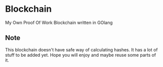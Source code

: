 # Blockchain
My Own Proof Of Work Blockchain written in GOlang

## Note
This blockchain doesn't have safe way of calculating hashes.
It has a lot of stuff to be added yet.
Hope you will enjoy and maybe reuse some parts of it.
